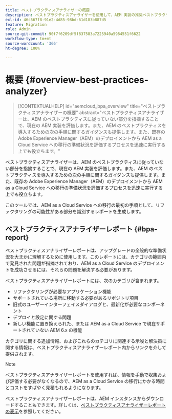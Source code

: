 ```yaml
---
title: ベストプラクティスアナライザーの概要
description: ベストプラクティスアナライザーを使用して、AEM 実装の推奨ベストプラクティスの準拠を評価する方法を説明します。
exl-id: 46c567f8-91e2-4d85-98bd-61d183b887d5
feature: Migration
role: Admin
source-git-commit: 90f7f6209df5f837583a7225940a5984551f6622
workflow-type: tm+mt
source-wordcount: '366'
ht-degree: 100%

---
```


# 概要 {#overview-best-practices-analyzer}

>[!CONTEXTUALHELP]
>id="aemcloud_bpa_overview"
>title="ベストプラクティスアナライザーの概要"
>abstract="ベストプラクティスアナライザーは、AEM のベストプラクティスに従っていない部分を指摘することで、現在の AEM 実装を評価します。また、AEM のベストプラクティスを導入するための次の手順に関するガイダンスも提供します。また、既存の Adobe Experience Manager（AEM）のデプロイメントから AEM as a Cloud Service への移行の準備状況を評価するプロセスを迅速に実行する上でも役立ちます。"

ベストプラクティスアナライザーは、AEM のベストプラクティスに従っていない部分を指摘することで、現在の AEM 実装を評価します。また、AEM のベストプラクティスを導入するための次の手順に関するガイダンスも提供します。また、既存の Adobe Experience Manager（AEM）のデプロイメントから AEM as a Cloud Service への移行の準備状況を評価するプロセスを迅速に実行する上でも役立ちます。

このツールでは、AEM as a Cloud Service への移行の最初の手順として、リファクタリングの可能性がある部分を識別するレポートを生成します。

## ベストプラクティスアナライザーレポート {#bpa-report}

ベストプラクティスアナライザーレポートは、アップグレードの全般的な準備状況を大まかに理解するために使用します。このレポートには、カテゴリの範囲内で発見された問題が指摘されており、AEM as a Cloud Service のデプロイメントを成功させるには、それらの問題を解決する必要があります。

ベストプラクティスアナライザーレポートには、次のカテゴリが含まれます。

* リファクタリングが必要なアプリケーション機能
* サポートされている場所に移動する必要があるリポジトリ項目
* 旧式のユーザーインターフェイスダイアログと、最新化が必要なコンポーネント
* デプロイと設定に関する問題
* 新しい機能に置き換えられた、または AEM as a Cloud Service で現在サポートされていない AEM 6.x の機能

カテゴリに関する追加情報、およびこれらのカテゴリに関連する示唆と解決策に関する情報は、ベストプラクティスアナライザーレポート内からリンクを介して提供されます。

>[!NOTE]
>ベストプラクティスアナライザーレポートを使用すれば、情報を手動で収集および評価する必要がなくなるので、AEM as a Cloud Service の移行にかかる時間とコストをすばやく見積もれるようになります。

ベストプラクティスアナライザーレポートは、AEM インスタンスからダウンロードすることもできます。詳しくは、[ベストプラクティスアナライザーレポートの表示](/help/journey-migration/best-practices-analyzer/using-best-practices-analyzer.md#viewing-report)を参照してください。
